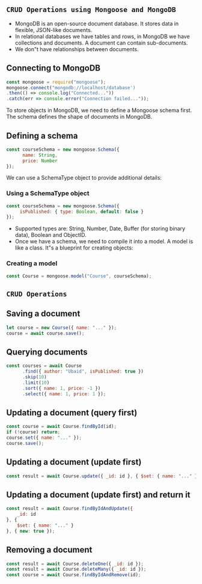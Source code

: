 ## `CRUD Operations using Mongoose and MongoDB`

- MongoDB is an open-source document database. It stores data in flexible, JSON-like documents.
- In relational databases we have tables and rows, in MongoDB we have collections and documents. A document can contain sub-documents. 
- We don"t have relationships between documents. 

## Connecting to MongoDB

```javascript
const mongoose = require("mongoose");
mongoose.connect("mongodb://localhost/database')   
.then(() => console.log("Connected..."))   
.catch(err => console.error("Connection failed..."));
```
To store objects in MongoDB, we need to define a Mongoose schema first. The schema defines the shape of documents in MongoDB.

## Defining a schema

```javascript
const courseSchema = new mongoose.Schema({
      name: String,     
      price: Number 
});
```
We can use a SchemaType object to provide additional details:

### Using a SchemaType object

```javascript
const courseSchema = new mongoose.Schema({     
     isPublished: { type: Boolean, default: false } 
});
```
- Supported types are: String, Number, Date, Buffer (for storing binary data), Boolean and ObjectID. 
- Once we have a schema, we need to compile it into a model. A model is like a class. It"s a blueprint for creating objects: 
### Creating a model

```javascript
const Course = mongoose.model("Course", courseSchema);
```
## `CRUD Operations`
## Saving a document
```javascript
let course = new Course({ name: "..." });
course = await course.save();
```
## Querying documents
```javascript
const courses = await Course
      .find({ author: "Ubaid", isPublished: true })
      .skip(10)
      .limit(10)
      .sort({ name: 1, price: -1 })
      .select({ name: 1, price: 1 });
```
## Updating a document (query first)
```javascript
const course = await Course.findById(id);
if (!course) return;
course.set({ name: "..." });
course.save();
```
## Updating a document (update first)
```javascript
const result = await Course.update({ _id: id }, { $set: { name: "..." } });
```
## Updating a document (update first) and return it
```javascript
const result = await Course.findByIdAndUpdate({
    _id: id
}, {
    $set: { name: "..." }
}, { new: true });
```
## Removing a document
```javascript
const result = await Course.deleteOne({ _id: id });
const result = await Course.deleteMany({ _id: id });
const course = await Course.findByIdAndRemove(id);
```
